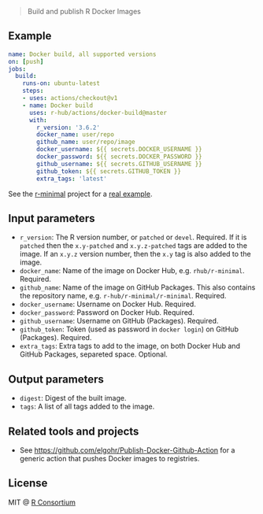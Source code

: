
> Build and publish R Docker Images

## Example

```yaml
name: Docker build, all supported versions
on: [push]
jobs:
  build:
    runs-on: ubuntu-latest
    steps:
    - uses: actions/checkout@v1
    - name: Docker build
      uses: r-hub/actions/docker-build@master
      with:
        r_version: '3.6.2'
        docker_name: user/repo
        github_name: user/repo/image
        docker_username: ${{ secrets.DOCKER_USERNAME }}
        docker_password: ${{ secrets.DOCKER_PASSWORD }}
        github_username: ${{ secrets.GITHUB_USERNAME }}
        github_token: ${{ secrets.GITHUB_TOKEN }}
        extra_tags: 'latest'
```

See the [r-minimal](https://github.com/r-hub/r-minimal) project for a
[real example](https://github.com/r-hub/r-minimal/blob/master/.github/workflows/docker-build.yml).

## Input parameters

* `r_version`: The R version number, or `patched` or `devel`. Required.
  If it is `patched` then the `x.y-patched` and `x.y.z-patched` tags are
  added to the image. If an `x.y.z` version number, then the `x.y` tag
  is also added to the image.
* `docker_name`: Name of the image on Docker Hub, e.g. `rhub/r-minimal`.
  Required.
* `github_name`: Name of the image on GitHub Packages. This also
  contains the repository name, e.g. `r-hub/r-minimal/r-minimal`.
  Required.
* `docker_username`: Username on Docker Hub. Required.
* `docker_password`: Password on Docker Hub. Required.
* `github_username`: Username on GitHub (Packages). Required.
* `github_token`: Token (used as password in `docker login`) on GitHub
  (Packages). Required.
* `extra_tags`: Extra tags to add to the image, on both Docker Hub and
  GitHub Packages, separeted space. Optional.

## Output parameters

* `digest`: Digest of the built image.
* `tags`: A list of all tags added to the image.

## Related tools and projects

* See https://github.com/elgohr/Publish-Docker-Github-Action for a generic
action that pushes Docker images to registries.

## License

MIT @ [R Consortium](https://www.r-consortium.org/)
